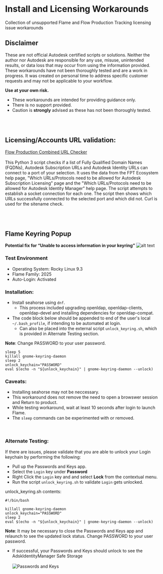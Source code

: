 
# Install and Licensing Workarounds
Collection of unsupported Flame and Flow Production Tracking licensing issue workarounds

## Disclaimer

These are not official Autodesk certified scripts or solutions. Neither the author nor Autodesk are
responsible for any use, misuse, unintended results, or data loss that may occur from using
the information provided. These workarounds have not been thoroughly tested and are a work in progress. It was
created on personal time to address specific customer requests and may not be applicable to your workflow.

**Use at your own risk.**
- These workarounds are intended for providing guidance only.<br>
- There is no support provided.<br>
- Caution is **strongly** advised as these has not been thoroughly tested.

<br><br>

## Licensing/Accounts URL validation:
[Flow Production Combined URL Checker](https://github.com/flamescripts/FlowProductionTracking/tree/main/Flow_Combined_URL_Checker)<br /><br />
This Python 3 script checks if a list of Fully Qualified Domain Names (FQDNs), Autodesk Subscription URLs and Autodesk Identity URLs can connect to a port of your selection. It uses the data from the FPT Ecosystem help page, "Which URLs/Protocols need to be allowed for Autodesk Subscription Licensing" page and the "Which URLs/Protocols need to be allowed for Autodesk Identity Manager" help page. The script attempts to establish a socket connection for each one. The script then shows which URLs successfully connected to the selected port and which did not. Curl is used for the sitename check.


<br><br>
## Flame Keyring Popup
**Potential fix for “Unable to access information in your keyring”**
![alt text](https://global.discourse-cdn.com/flex020/uploads/thedepartmentofexternalservices/original/2X/6/689ff113d0e77b3f1b1c16dc53868d717b4abb38.png)

### Test Environment

- Operating System: Rocky Linux 9.3
- Flame Family: 2025
- Auto-Login: Activated
 

### Installation:
- Install seahorse using `dnf`.
  - This process included upgrading openldap, openldap-clients, openldap-devel and installing dependencies for openldap-compat.
- The code block below should be appended to end of the user's local `~/.bash_profile`, if intending to be automated at login.
  - Can also be placed into the external script `unlock_keyring.sh`, which is provided in Alternate Testing section.  

**Note**: Change PASSWORD to your user password.

    sleep 5
    killall gnome-keyring-daemon
    sleep 2
    unlock_keychain="PASSWORD"
    eval $(echo -n "${unlock_keychain}" | gnome-keyring-daemon --unlock)

### Caveats:
- Installing seahorse may not be neccessary.
- This workaround does not remove the need to open a browswer session and Return to product.
- While testing workaround, wait at least 10 seconds after login to launch Flame.
- The `sleep` commands can be experimented with or removed.
<br><br><br>
### Alternate Testing:
If there are issues, please validate that you are able to unlock your Login keychain by performing the following:
- Pull up the Passwords and Keys app.
- Select the `Login` key under **Password**
- Right Click the `Login` key and and select **Lock** from the contextual menu.
- Run the script `unlock_keyring.sh` to validate `Login` gets unlocked.

unlock_keyring.sh contents:

    #!/bin/bash
    
    killall gnome-keyring-daemon
    unlock_keychain="PASSWORD"
    sleep 2
    eval $(echo -n "${unlock_keychain}" | gnome-keyring-daemon --unlock)

**Note**: It may be necessary to close the Passwords and Keys app and relaunch to see the updated lock status.  Change PASSWORD to your user password.

- If successful, your Passwords and Keys should unlock to see the AdskIdentityManager Safe Storage<br><br>
![Passwords and Keys](https://help.autodesk.com/sfdcarticles/img/0EMKf000006pY07)

